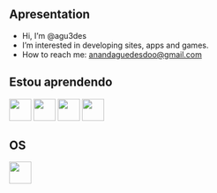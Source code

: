 ## Apresentation
- Hi, I’m @agu3des
- I’m interested in developing sites, apps and games.
- How to reach me: anandaguedesdoo@gmail.com

## Estou aprendendo
<link rel="stylesheet" href="https://cdn.jsdelivr.net/gh/devicons/devicon@v2.15.1/devicon.min.css"> 
<img src="https://cdn.jsdelivr.net/gh/devicons/devicon/icons/css3/css3-original.svg" width="40" height="40"/>  <img src="https://cdn.jsdelivr.net/gh/devicons/devicon/icons/html5/html5-original.svg" width="40" height="40"/>  <img src="https://cdn.jsdelivr.net/gh/devicons/devicon/icons/javascript/javascript-original.svg" width="40" height="40"/>  <img src="https://cdn.jsdelivr.net/gh/devicons/devicon/icons/python/python-original.svg" width="40" height="40"/>

## OS
<img src="https://cdn.jsdelivr.net/gh/devicons/devicon/icons/linux/linux-original.svg" width="40" height="40"/>
<!---
agu3des/agu3des is a ✨ special ✨ repository because its `README.md` (this file) appears on your GitHub profile.
You can click the Preview link to take a look at your changes.
--->
